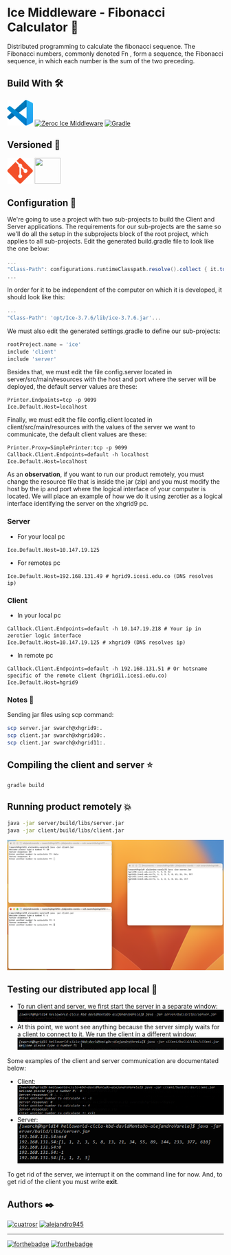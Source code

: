 # Ice Middleware - Fibonacci Calculator 🎁

Distributed programming to calculate the fibonacci sequence. The Fibonacci numbers, commonly denoted Fn , form a sequence, the Fibonacci sequence, in which each number is the sum of the two preceding.

## Build With 🛠️

<div align="left">
    <p>
        <a href="https://code.visualstudio.com" target="_blank"> <img alt="Visual Studio Code" src="https://raw.githubusercontent.com/devicons/devicon/1119b9f84c0290e0f0b38982099a2bd027a48bf1/icons/vscode/vscode-original.svg" height="60" width = "60"></a>
        <a href="https://code.visualstudio.com" target="_blank"> <img alt="Zeroc Ice Middleware" src="https://avatars.githubusercontent.com/u/10439369?s=280&v=4" height="60" width = "60"></a>
        <a href="https://gradle.org" target="_blank"> <img alt="Gradle" src="https://raw.githubusercontent.com/gilbarbara/logos/1f372be75689d73cae89b6de808149b606b879e1/logos/gradle.svg" height="60" width = "60"></a>
    </p>
</div>

## Versioned 📌

<div align="left">
    <a href="https://git-scm.com/" target="_blank"> <img src="https://raw.githubusercontent.com/devicons/devicon/2ae2a900d2f041da66e950e4d48052658d850630/icons/git/git-original.svg" height="60" width = "60"></a>
    <a href="https://github.com/" target="_blank"> <img src="https://img.icons8.com/fluency-systems-filled/344/ffffff/github.png" height="60" width = "60"></a>
</div>

## Configuration 💾

We're going to use a project with two sub-projects to build the Client and Server applications. The requirements for our sub-projects are the same so we'll do all the setup in the subprojects block of the root project, which applies to all sub-projects. Edit the generated build.gradle file to look like the one below:

```gradle
...
"Class-Path": configurations.runtimeClasspath.resolve().collect { it.toURI() }.join(' ')
...
```

In order for it to be independent of the computer on which it is developed, it should look like this:

```gradle
...
"Class-Path": 'opt/Ice-3.7.6/lib/ice-3.7.6.jar'...
```

We must also edit the generated settings.gradle to define our sub-projects:

```gradle
rootProject.name = 'ice'
include 'client'
include 'server'
```

Besides that, we must edit the file config.server located in server/src/main/resources with the host and port where the server will be deployed, the default server values are these:

```properties
Printer.Endpoints=tcp -p 9099
Ice.Default.Host=localhost
```

Finally, we must edit the file config.client located in client/src/main/resources with the values of the server we want to communicate, the default client values are these:

```properties
Printer.Proxy=SimplePrinter:tcp -p 9099
Callback.Client.Endpoints=default -h localhost
Ice.Default.Host=localhost
```

As an **observation**, if you want to run our product remotely, you must change the resource file that is inside the jar (zip) and you must modify the host by the ip and port where the logical interface of your computer is located. We will place an example of how we do it using zerotier as a logical interface identifying the server on the xhgrid9 pc.


### Server

- For your local pc

```properties
Ice.Default.Host=10.147.19.125
```
- For remotes pc

```properties
Ice.Default.Host=192.168.131.49 # hgrid9.icesi.edu.co (DNS resolves ip)
```
### Client

- In your local pc

```properties
Callback.Client.Endpoints=default -h 10.147.19.218 # Your ip in zerotier logic interface
Ice.Default.Host=10.147.19.125 # xhgrid9 (DNS resolves ip)
```

- In remote pc

```properties
Callback.Client.Endpoints=default -h 192.168.131.51 # Or hotsname specific of the remote client (hgrid11.icesi.edu.co)
Ice.Default.Host=hgrid9
```

### Notes 📑

Sending jar files using scp command:

```bash
scp server.jar swarch@xhgrid9:.
scp client.jar swarch@xhgrid10:.
scp client.jar swarch@xhgrid11:.
```

## Compiling the client and server ⭐️

```bash
gradle build
```

## Running product remotely 💥

```bash
java -jar server/build/libs/server.jar 
java -jar client/build/libs/client.jar 
```
![run](./assets/run.png)

## Testing our distributed app local 🐙

- To run client and server, we first start the server in a separate window:
  ![server](./assets/server.png)
- At this point, we wont see anything because the server simply waits for a client to connect to it. We run the client in a different window:
  ![client](./assets/client.png)

Some examples of the client and server communication are documentated below:

* Client:![client](./assets/client_execution.png)
* Server:
  ![client](./assets/server_execution.png)

To get rid of the server, we interrupt it on the command line for now. And, to get rid of the client you must write **exit**.

## **Authors** ✒️

<div align="left">
    <a href="https://github.com/cuatrosr" target="_blank"> <img alt="cuatrosr" src="https://images.weserv.nl/?url=avatars.githubusercontent.com/u/70908378?v=4&h=60&w=60&fit=cover&mask=circle"></a>
    <a href="https://github.com/alejandro945" target="_blank"> <img alt="alejandro945" src="https://images.weserv.nl/?url=avatars.githubusercontent.com/u/64285906?v=4&h=60&w=60&fit=cover&mask=circle"></a>
</div>

---

[![forthebadge](https://forthebadge.com/images/badges/built-with-love.svg)](https://forthebadge.com) [![forthebadge](https://forthebadge.com/images/badges/for-you.svg)](https://forthebadge.com)

